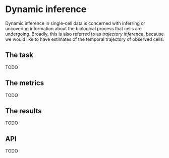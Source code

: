 # Dynamic inference

Dynamic inference in single-cell data is concerned with inferring or uncovering information about
the biological process that cells are undergoing. Broadly, this is also referred to as
*trajectory inference*, because we would like to have estimates of the temporal trajectory of 
observed cells. 

## The task

TODO

## The metrics

TODO

## The results 

TODO

## API

TODO
